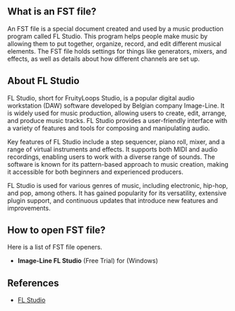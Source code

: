 ## What is an FST file?

An FST file is a special document created and used by a music production program called FL Studio. This program helps people make music by allowing them to put together, organize, record, and edit different musical elements. The FST file holds settings for things like generators, mixers, and effects, as well as details about how different channels are set up.

## About FL Studio

FL Studio, short for FruityLoops Studio, is a popular digital audio workstation (DAW) software developed by Belgian company Image-Line. It is widely used for music production, allowing users to create, edit, arrange, and produce music tracks. FL Studio provides a user-friendly interface with a variety of features and tools for composing and manipulating audio.

Key features of FL Studio include a step sequencer, piano roll, mixer, and a range of virtual instruments and effects. It supports both MIDI and audio recordings, enabling users to work with a diverse range of sounds. The software is known for its pattern-based approach to music creation, making it accessible for both beginners and experienced producers.

FL Studio is used for various genres of music, including electronic, hip-hop, and pop, among others. It has gained popularity for its versatility, extensive plugin support, and continuous updates that introduce new features and improvements.

## How to open FST file?

Here is a list of FST file openers.

- **Image-Line FL Studio** (Free Trial) for (Windows)

## References
* [FL Studio](https://en.wikipedia.org/wiki/FL_Studio)
